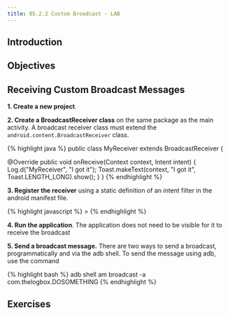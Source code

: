 ```yaml
---
title: 05.2.2 Custom Broadcast - LAB
---
```


## Introduction



## Objectives



## Receiving Custom Broadcast Messages

**1. Create a new project**.


**2. Create a BroadcastReceiver class** on the same package as the main activity. A broadcast receiver class must extend the `android.content.BroadcastReceiver` class. 

{% highlight java %}
public class MyReceiver extends BroadcastReceiver {

  @Override
  public void onReceive(Context context, Intent intent) {
    Log.d("MyReceiver", "I got it");
    Toast.makeText(context, "I got it", Toast.LENGTH_LONG).show();
  }
}
{% endhighlight %}

**3. Register the receiver** using a static definition of an intent filter in the android manifest file. 

{% highlight javascript %}
<receiver android:name=".MyReceiver">
  <intent-filter>
    <action android:name="com.thelogbox.DOSOMETHING"/>
  </intent-filter>>
</receiver>
{% endhighlight %}

**4. Run the application**. The application does not need to be visible for it to receive the broadcast

**5. Send a broadcast message.** There are two ways to send a broadcast, programmatically and via the adb shell. To send the message using adb, use the command

{% highlight bash %}
adb shell am broadcast -a com.thelogbox.DOSOMETHING
{% endhighlight %} 





## Exercises